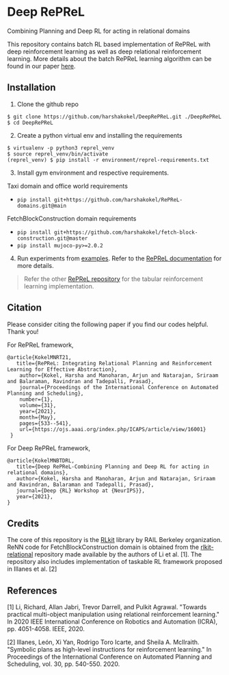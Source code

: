 # Deep RePReL

Combining Planning and Deep RL for acting in relational domains

This repository contains batch RL based implementation of RePReL with deep reinforcement learning as well as deep relational reinforcement learning. More details about the batch RePReL learning algorithm can be found in our paper [here](https://openreview.net/forum?id=ffLKUFlsFK0). 

## Installation

1. Clone the github repo
   
```
$ git clone https://github.com/harshakokel/DeepRePReL.git ./DeepRePReL
$ cd DeepRePReL
```

2. Create a python virtual env and installing the requirements

```
$ virtualenv -p python3 reprel_venv
$ source reprel_venv/bin/activate
(reprel_venv) $ pip install -r environment/reprel-requirements.txt
```

3. Install gym environment and respective requirements.

Taxi domain and office world requirements 
* `pip install git+https://github.com/harshakokel/RePReL-domains.git@main`

FetchBlockConstruction domain requirements
* `pip install git+https://github.com/harshakokel/fetch-block-construction.git@master`
* `pip install mujoco-py>=2.0.2`

4. Run experiments from [examples](./examples). Refer to the [RePReL documentation](./docs/RePReL.md) for more details.

> Refer the other [RePReL repository](https://github.com/harshakokel/RePReL) for the tabular reinforcement learning implementation.

## Citation

Please consider citing the following paper if you find our codes helpful. Thank you!

For RePReL framework,
```
@article{KokelMNRT21,
   title={RePReL: Integrating Relational Planning and Reinforcement Learning for Effective Abstraction},
    author={Kokel, Harsha and Manoharan, Arjun and Natarajan, Sriraam and Balaraman, Ravindran and Tadepalli, Prasad},
    journal={Proceedings of the International Conference on Automated Planning and Scheduling},
    number={1},
    volume={31},
    year={2021},
    month={May},
    pages={533--541},
    url={https://ojs.aaai.org/index.php/ICAPS/article/view/16001}
 }

```

For Deep RePReL framework,

```
@article{KokelMNBTDRL,
   title={Deep RePReL-Combining Planning and Deep RL for acting in relational domains},
   author={Kokel, Harsha and Manoharan, Arjun and Natarajan, Sriraam and Ravindran, Balaraman and Tadepalli, Prasad},
   journal={Deep {RL} Workshop at {NeurIPS}},
   year={2021},
}
```

## Credits

The core of this repository is the [RLkit](https://github.com/rail-berkeley/rlkit) library by RAIL Berkeley organization. ReNN code for FetchBlockConstruction domain is obtained from the [rlkit-relational](https://github.com/richardrl/rlkit-relational) repository made available by the authors of Li et al. [1]. The repository also includes implementation of taskable RL framework proposed in Illanes et al. [2]

## References

[1] Li, Richard, Allan Jabri, Trevor Darrell, and Pulkit Agrawal. "Towards practical multi-object manipulation using relational reinforcement learning." In 2020 IEEE International Conference on Robotics and Automation (ICRA), pp. 4051-4058. IEEE, 2020.  

[2] Illanes, León, Xi Yan, Rodrigo Toro Icarte, and Sheila A. McIlraith. "Symbolic plans as high-level instructions for reinforcement learning." In Proceedings of the International Conference on Automated Planning and Scheduling, vol. 30, pp. 540-550. 2020.
